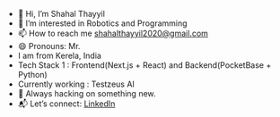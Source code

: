 - 👋 Hi, I’m Shahal Thayyil
- 👀 I’m interested in Robotics and Programming
- 📫 How to reach me shahalthayyil2020@gmail.com
- 😄 Pronouns: Mr.
- I am from Kerela, India
- Tech Stack 1 : Frontend(Next.js + React) and Backend(PocketBase + Python)
- Currently working : Testzeus AI
- 🚀 Always hacking on something new.
- 📬 Let’s connect: [LinkedIn](https://www.linkedin.com/in/shahal-thayyil-228108212/)
